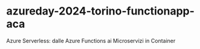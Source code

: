 # azureday-2024-torino-functionapp-aca
Azure Serverless: dalle Azure Functions ai Microservizi in Container
